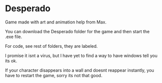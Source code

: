 # Desperado
Game made with art and animation help from Max.

You can download the Desperado folder for the game and then start the .exe file.

For code, see rest of folders, they are labeled.

I promise it isnt a virus, but I have yet to find a way to have windows tell you its ok.

If your character disappears into a wall and doesnt reappear instantly, you have to restart the game, sorry its not that good.
